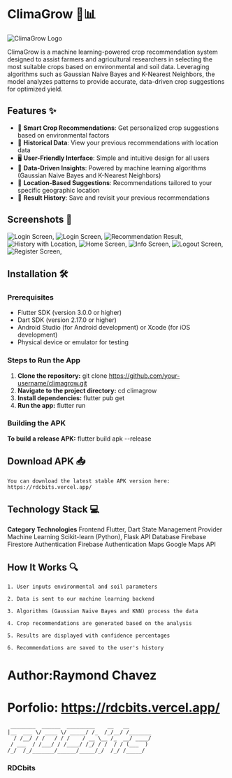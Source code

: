 # ClimaGrow 🌱📊

![ClimaGrow Logo](public/climagrow_logo.svg)

ClimaGrow is a machine learning-powered crop recommendation system designed to assist farmers and agricultural researchers in selecting the most suitable crops based on environmental and soil data. Leveraging algorithms such as Gaussian Naive Bayes and K-Nearest Neighbors, the model analyzes patterns to provide accurate, data-driven crop suggestions for optimized yield.

## Features ✨

- 🌾 **Smart Crop Recommendations**: Get personalized crop suggestions based on environmental factors
- 📅 **Historical Data**: View your previous recommendations with location data
- 🖥️ **User-Friendly Interface**: Simple and intuitive design for all users
- 🤖 **Data-Driven Insights**: Powered by machine learning algorithms (Gaussian Naive Bayes and K-Nearest Neighbors)
- 📍 **Location-Based Suggestions**: Recommendations tailored to your specific geographic location
- 🔄 **Result History**: Save and revisit your previous recommendations

## Screenshots 📱
![Login Screen](public/screenshot/screenshot1.jpg),
![Login Screen](public/screenshot/screenshot2.jpg),
![Recommendation Result](public/screenshot/screenshot3.jpg),
![History with Location](public/screenshot/screenshot4.jpg),
![Home Screen](public/screenshot/screenshot5.jpg),
![Info Screen](public/screenshot/screenshot6.jpg),
![Logout Screen](public/screenshot/screenshot7.jpg),
![Register Screen](public/screenshot/screenshot8.jpg),

## Installation 🛠️

### Prerequisites
- Flutter SDK (version 3.0.0 or higher)
- Dart SDK (version 2.17.0 or higher)
- Android Studio (for Android development) or Xcode (for iOS development)
- Physical device or emulator for testing

### Steps to Run the App
1. **Clone the repository:**
    git clone https://github.com/your-username/climagrow.git
2. **Navigate to the project directory:**
    cd climagrow
3. **Install dependencies:**
    flutter pub get
4. **Run the app:**
    flutter run

### Building the APK
**To build a release APK:**
    flutter build apk --release

## Download APK 📥
    You can download the latest stable APK version here:
    https://rdcbits.vercel.app/

## Technology Stack 💻

**Category**	**Technologies**
Frontend	Flutter, Dart
State Management	Provider
Machine Learning	Scikit-learn (Python), Flask API
Database	Firebase Firestore
Authentication	Firebase Authentication
Maps	Google Maps API

## How It Works 🔍
    1. User inputs environmental and soil parameters

    2. Data is sent to our machine learning backend

    3. Algorithms (Gaussian Naive Bayes and KNN) process the data

    4. Crop recommendations are generated based on the analysis

    5. Results are displayed with confidence percentages

    6. Recommendations are saved to the user's history


# Author:Raymond Chavez
# Porfolio: https://rdcbits.vercel.app/

     ________  ______  _________    __   __   
    |__  ___ \/ ____ \/ _____/ /_  /_/__/ /_______
      / /__/ / /   / / /    / __ \__ /_  __/ ____/
     / ___  / /___/ / /____/ /_/ / /  / / (___  )
    /_/  /_/_______/______/_____/_/  /_/ /_____/

### RDCbits
